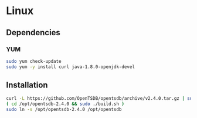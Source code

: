 # Linux

## Dependencies

### YUM

```sh
sudo yum check-update
sudo yum -y install curl java-1.8.0-openjdk-devel
```

## Installation

```sh
curl -L https://github.com/OpenTSDB/opentsdb/archive/v2.4.0.tar.gz | sudo tar -xzC /opt
( cd /opt/opentsdb-2.4.0 && sudo ./build.sh )
sudo ln -s /opt/opentsdb-2.4.0 /opt/opentsdb
```
